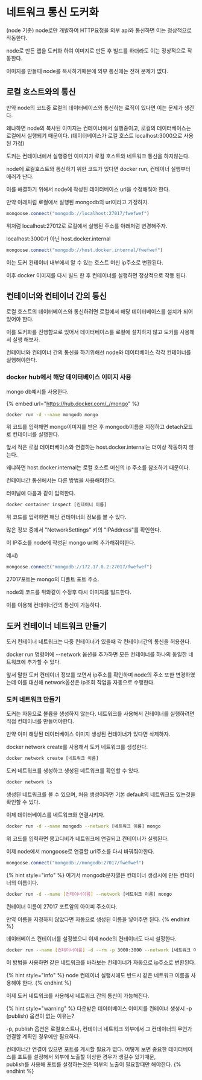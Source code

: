 # 네트워크 통신 도커화

(node 기준) node로만 개발하여 HTTP요청을 외부 api와 통신하면 이는 정상적으로 작동한다.

node로 만든 앱을 도커화 하여 이미지로 만든 후 빌드를 하더라도 이는 정상적으로 작동한다.

이미지를 만들때 node를 복사하기때문에 외부 통신에는 전혀 문제가 없다.



## 로컬 호스트와의 통신

만약 node의 코드중 로컬의 데이터베이스와 통신하는 로직이 있다면 이는 문제가 생긴다.

왜냐하면 node의 복사된 이미지는 컨테이너에서 실행중이고, 로컬의 데이터베이스는 로컬에서 실행되기 때문이다. (데이터베이스가 로컬 호스트 localhost:3000으로 사용된 가정)

도커는 컨테이너에서 실행중인 이미지가 로컬 호스트와 네트워크 통신을 하지않는다.

node에 로컬호스트와 통신하기 위한 코드가 있다면 docker run, 컨테이너 실행부터 에러가 난다.



이를 해결하기 위해서 node에 작성된 데이터베이스 url을 수정해줘야 한다.

만약 아래처럼 로컬에서 실행된 mongodb의 url이라고 가정하자.

```javascript
mongoose.connect("mongodb://localhost:27017/fwefwef")
```

위처럼 localhost:27012로 로컬에서 실행된 주소를 아래처럼 변경해주자.

localhost:3000가 아닌 host.docker.internal

```javascript
mongoose.connect("mongodb://host.docker.internal/fwefwef")
```

이는 도커 컨테이너 내부에서 알 수 있는 호스트 머신 ip주소로 변환된다.

이후 docker 이미지를 다시 빌드 한 후 컨테이너를 실행하면 정상적으로 작동 된다.





## 컨테이너와 컨테이너 간의 통신

로컬 호스트의 데이터베이스와 통신하려면 로컬에서 해당 데이터베이스를 설치가 되어있어야 한다.

이를 도커화를 진행함으로 있어서 데이터베이스를 로컬에 설치하지 않고 도커를 사용해서 실행 해보자.



컨테이너와 컨테이너 간의 통신을 하기위해선 node와 데이터베이스 각각 컨테이너를 실행해야한다.

### docker hub에서 해당 데이터베이스 이미지 사용

mongo db예시를 사용한다.

{% embed url="https://hub.docker.com/_/mongo" %}

```bash
docker run -d --name mongodb mongo
```

위 코드를 입력해면 mongo이미지를 받은 후 mongodb이름을 지정하고 detach모드로 컨테이너를 실행한다.

앞서 적은 로컬 데이터베이스와 연결하는 host.docker.internal는 더이상 작동하지 않는다.

왜냐하면 host.docker.internal는 로컬 호스트 머신의 ip 주소를 참조하기 때문이다.

컨테이너간 통신에서는 다른 방법을 사용해야한다.

터미널에 다음과 같이 입력한다.

```bash
docker container inspect [컨테이너 이름]
```

위 코드를 입력하면 해당 컨테이너의 정보를 볼 수 있다.

많은 정보 중에서 "NetworkSettings" 키의 "IPAddress"를 확인한다.

이 IP주소를 node에 작성된 mongo url에 추가해줘야한다.

예시)

```javascript
mongoose.connect("mongodb://172.17.0.2:27017/fwefwef")
```

27017포트는 mongo의 디폴트 포트 주소.

node의 코드를 위와같이 수정후 다시 이미지를 빌드한다.

이를 이용해 컨테이너간의 통신이 가능하다.



## 도커 컨테이너 네트워크 만들기

도커 컨테이너 네트워크는 다중 컨테이너가 있을때 각 컨테이너간의 통신을 허용한다.

docker run 명령어에 --network 옵션을 추가하면 모든 컨테이너를 하나의 동일한 네트워크에 추가할 수 있다.

앞서 말한 도커 컨테이너 정보를 보면서 ip주소를 확인하며 node의 주소 또한 변경하였는데 이를 대신해 network옵션은 ip조회 작업을 자동으로 수행한다.



### 도커 네트워크 만들기

도커는 자동으로 볼륨을 생성하지 않는다. 네트워크를 사용해서 컨테이너를 실행하려면 직접 컨테이너를 만들어야한다.

만약 이미 해당된 데이터베이스 이미지 생성된 컨테이너가 있다면 삭제하자.



docker network create를 사용해서 도커 네트워크를 생성한다.

```bash
docker network create [네트워크 이름]
```

도커 네트워크를 생성하고 생성된 네트워크를 확인할 수 있다.

```bash
docker network ls
```

생성된 네트워크를 볼 수 있으며, 처음 생성이라면 기본 default의 네트워크도 있는것을 확인할 수 있다.



이제 데이터베이스를 네트워크와 연결시키자.

```bash
docker run -d --name mongodb --network [네트워크 이름] mongo
```

위 코드를 입력하면 몽고디비가 네트워크에 연결되고 컨테이너가 실행된다.



이제 node에서 mongoose로 연결할 url주소를 다시 바꿔줘야한다.

```javascript
mongoose.connect("mongodb://mongodb:27017/fwefwef")
```

{% hint style="info" %}
여기서 mongodb문자열은 컨테이너 생성시에 만든 컨테이너의 이름이다.

```bash
docker run -d --name [컨테이너이름] --network [네트워크 이름] mongo
```

컨테이너 이름이 27017 포트앞의 아이피 주소이다.

만약 이름을 지정하지 않았다면 자동으로 생성된 이름을 넣어주면 된다.
{% endhint %}

데이터베이스 컨테이너를 설정했으니 이제 node의 컨테이너도 다시 설정한다.

```bash
docker run --name [컨테이너이름] -d --rm -p 3000:3000 --network [네트워크 이름] [이미지]
```

이 방법을 사용하면 같은 네트워크를 바라보는 컨테이너가 자동으로 ip주소로 변환된다.

{% hint style="info" %}
node 컨테이너 실행시에도 반드시 같은 네트워크 이름을 사용해야 한다.
{% endhint %}

이제 도커 네트워크를 사용해서 네트워크 간의 통신이 가능해진다.



{% hint style="warning" %}
다운받은 데이터베이스 이미지를 컨테이너 생성시 -p (publish) 옵션이 없는 이유는?

\-p, publish 옵션은 로컬호스트나, 컨테이너 네트워크 외부에서 그 컨테이너의 무언가 연결할 계획인 경우에만 필요하다.

컨테이너간 연결이 있으면 포트를 게시할 필요가 없다. 어떻게 보면 중요한 데이터베이스를 포트를 설정해서 외부에 노출할 이상한 경우가 생길수 있기때문,\
publish를 사용해 포트를 설정하는것은 외부의 노출이 필요할때만 해야한다.
{% endhint %}







